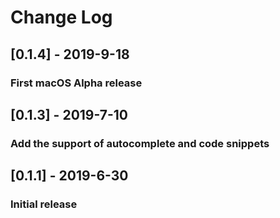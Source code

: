 # Change Log

## [0.1.4] - 2019-9-18
### First macOS Alpha release

## [0.1.3] - 2019-7-10
### Add the support of autocomplete and code snippets

## [0.1.1] - 2019-6-30
### Initial release
